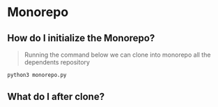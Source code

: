 # Monorepo

## How do I initialize the Monorepo?

> Running the command below we can clone into monorepo all the dependents repository

```bash
python3 monorepo.py
```

## What do I after clone?
